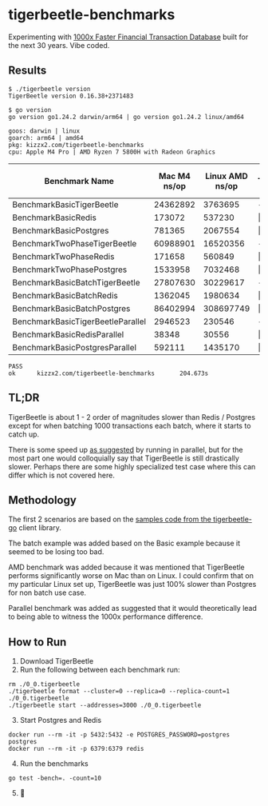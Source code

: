 # tigerbeetle-benchmarks

Experimenting with [1000x Faster Financial Transaction Database](https://tigerbeetle.com/) built for the next 30 years. Vibe coded.

## Results

```
$ ./tigerbeetle version
TigerBeetle version 0.16.38+2371483

$ go version
go version go1.24.2 darwin/arm64 | go version go1.24.2 linux/amd64

goos: darwin | linux
goarch: arm64 | amd64
pkg: kizzx2.com/tigerbeetle-benchmarks
cpu: Apple M4 Pro | AMD Ryzen 7 5800H with Radeon Graphics         
```

| Benchmark Name | Mac M4 ns/op | Linux AMD ns/op | Mac M4 TigerBeetle faster by | Linux AMD TigerBeetle faster by |
|-|-|-|-|-|
| BenchmarkBasicTigerBeetle | 24362892 | 3763695 | - | - |
| BenchmarkBasicRedis | 173072 | 537230 | 🔴 -140x | 🔴 -6x |
| BenchmarkBasicPostgres | 781365 | 2067554 | 🔴 -30x | 🔴-1x |
| BenchmarkTwoPhaseTigerBeetle | 60988901 | 16520356 | - | - |
| BenchmarkTwoPhaseRedis | 171658 | 560849 | 🔴 -354x | 🔴 -28x |
| BenchmarkTwoPhasePostgres | 1533958 | 7032468 | 🔴 -39x | 🔴 -1x |
| BenchmarkBasicBatchTigerBeetle | 27807630 | 30229617 | - | - |
| BenchmarkBasicBatchRedis | 1362045 | 1980634 | 🔴 -20x | 🔴-14x |
| BenchmarkBasicBatchPostgres | 86402994 | 308697749 | 🔵 2x | 🔵10x |
| BenchmarkBasicTigerBeetleParallel | 2946523 | 230546 | - | - |
| BenchmarkBasicRedisParallel | 38348 | 30556 | 🔴-76x | 🔴-7x |
| BenchmarkBasicPostgresParallel | 592111 | 1435170 | 🔴-4x | 🔵6x |

```
PASS
ok      kizzx2.com/tigerbeetle-benchmarks       204.673s
```

## TL;DR

TigerBeetle is about 1 - 2 order of magnitudes slower than Redis / Postgres except for when batching 1000 transactions each batch, where it starts to catch up.

There is some speed up [as suggested](https://github.com/kizzx2/tigerbeetle-benchmarks/issues/1) by running in parallel, but for the most part one would colloquially say that TigerBeetle is still drastically slower. Perhaps there are some highly specialized test case where this can differ which is not covered here.

## Methodology

The first 2 scenarios are based on the [samples code from the tigerbeetle-go](https://github.com/tigerbeetle/tigerbeetle-go/tree/main/samples) client library.

The batch example was added based on the Basic example because it seemed to be losing too bad.

AMD benchmark was added because it was mentioned that TigerBeetle performs significantly worse on Mac than on Linux. I could confirm that on my particular Linux set up, TigerBeetle was just 100% slower than Postgres for non batch use case.

Parallel benchmark was added as suggested that it would theoretically lead to being able to witness the 1000x performance difference.

## How to Run

1. Download TigerBeetle
2. Run the following between each benchmark run:

```
rm ./0_0.tigerbeetle
./tigerbeetle format --cluster=0 --replica=0 --replica-count=1 ./0_0.tigerbeetle
./tigerbeetle start --addresses=3000 ./0_0.tigerbeetle
```

3. Start Postgres and Redis

```
docker run --rm -it -p 5432:5432 -e POSTGRES_PASSWORD=postgres postgres
docker run --rm -it -p 6379:6379 redis
```

4. Run the benchmarks

```
go test -bench=. -count=10
```

5. :popcorn:
